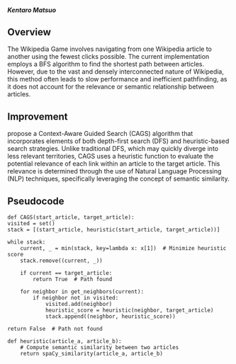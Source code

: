 ##### Kentaro Matsuo

## Overview

The Wikipedia Game involves navigating from one Wikipedia article to another using the fewest clicks possible. The current implementation employs a BFS algorithm to find the shortest path between articles. However, due to the vast and densely interconnected nature of Wikipedia, this method often leads to slow performance and inefficient pathfinding, as it does not account for the relevance or semantic relationship between articles.

## Improvement

 propose a Context-Aware Guided Search (CAGS) algorithm that incorporates elements of both depth-first search (DFS) and heuristic-based search strategies. Unlike traditional DFS, which may quickly diverge into less relevant territories, CAGS uses a heuristic function to evaluate the potential relevance of each link within an article to the target article. This relevance is determined through the use of Natural Language Processing (NLP) techniques, specifically leveraging the concept of semantic similarity.
## Pseudocode

    def CAGS(start_article, target_article):
    visited = set()
    stack = [(start_article, heuristic(start_article, target_article))]

    while stack:
        current, _ = min(stack, key=lambda x: x[1])  # Minimize heuristic score
        stack.remove((current, _))

        if current == target_article:
            return True  # Path found

        for neighbor in get_neighbors(current):
            if neighbor not in visited:
                visited.add(neighbor)
                heuristic_score = heuristic(neighbor, target_article)
                stack.append((neighbor, heuristic_score))

    return False  # Path not found

    def heuristic(article_a, article_b):
        # Compute semantic similarity between two articles
        return spaCy_similarity(article_a, article_b)
